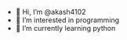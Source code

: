 - 👋 Hi, I’m @akash4102
- 👀 I’m interested in programming
- 🌱 I’m currently learning python

<!---
akash4102/akash4102 is a ✨ special ✨ repository because its `README.md` (this file) appears on your GitHub profile.
You can click the Preview link to take a look at your changes.
--->
